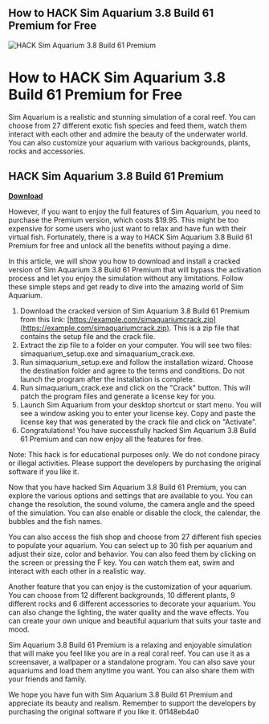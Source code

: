 ## How to HACK Sim Aquarium 3.8 Build 61 Premium for Free

 
![HACK Sim Aquarium 3.8 Build 61 Premium](https://encrypted-tbn0.gstatic.com/images?q=tbn:ANd9GcQoZ3CUf7EVlF97jVDMNwlGeOHXsfjtBnoEar2S_LcCSBIPaIR5AKR_hw)

 
# How to HACK Sim Aquarium 3.8 Build 61 Premium for Free
 
Sim Aquarium is a realistic and stunning simulation of a coral reef. You can choose from 27 different exotic fish species and feed them, watch them interact with each other and admire the beauty of the underwater world. You can also customize your aquarium with various backgrounds, plants, rocks and accessories.
 
## HACK Sim Aquarium 3.8 Build 61 Premium


[**Download**](https://www.google.com/url?q=https%3A%2F%2Fcinurl.com%2F2tKFb7&sa=D&sntz=1&usg=AOvVaw32X03VwyDR6oy94K4aUwXT)

 
However, if you want to enjoy the full features of Sim Aquarium, you need to purchase the Premium version, which costs $19.95. This might be too expensive for some users who just want to relax and have fun with their virtual fish. Fortunately, there is a way to HACK Sim Aquarium 3.8 Build 61 Premium for free and unlock all the benefits without paying a dime.
 
In this article, we will show you how to download and install a cracked version of Sim Aquarium 3.8 Build 61 Premium that will bypass the activation process and let you enjoy the simulation without any limitations. Follow these simple steps and get ready to dive into the amazing world of Sim Aquarium.
 
1. Download the cracked version of Sim Aquarium 3.8 Build 61 Premium from this link: [https://example.com/simaquariumcrack.zip](https://example.com/simaquariumcrack.zip). This is a zip file that contains the setup file and the crack file.
2. Extract the zip file to a folder on your computer. You will see two files: simaquarium\_setup.exe and simaquarium\_crack.exe.
3. Run simaquarium\_setup.exe and follow the installation wizard. Choose the destination folder and agree to the terms and conditions. Do not launch the program after the installation is complete.
4. Run simaquarium\_crack.exe and click on the "Crack" button. This will patch the program files and generate a license key for you.
5. Launch Sim Aquarium from your desktop shortcut or start menu. You will see a window asking you to enter your license key. Copy and paste the license key that was generated by the crack file and click on "Activate".
6. Congratulations! You have successfully hacked Sim Aquarium 3.8 Build 61 Premium and can now enjoy all the features for free.

Note: This hack is for educational purposes only. We do not condone piracy or illegal activities. Please support the developers by purchasing the original software if you like it.
  
Now that you have hacked Sim Aquarium 3.8 Build 61 Premium, you can explore the various options and settings that are available to you. You can change the resolution, the sound volume, the camera angle and the speed of the simulation. You can also enable or disable the clock, the calendar, the bubbles and the fish names.
 
You can also access the fish shop and choose from 27 different fish species to populate your aquarium. You can select up to 30 fish per aquarium and adjust their size, color and behavior. You can also feed them by clicking on the screen or pressing the F key. You can watch them eat, swim and interact with each other in a realistic way.
 
Another feature that you can enjoy is the customization of your aquarium. You can choose from 12 different backgrounds, 10 different plants, 9 different rocks and 6 different accessories to decorate your aquarium. You can also change the lighting, the water quality and the wave effects. You can create your own unique and beautiful aquarium that suits your taste and mood.
 
Sim Aquarium 3.8 Build 61 Premium is a relaxing and enjoyable simulation that will make you feel like you are in a real coral reef. You can use it as a screensaver, a wallpaper or a standalone program. You can also save your aquariums and load them anytime you want. You can also share them with your friends and family.
 
We hope you have fun with Sim Aquarium 3.8 Build 61 Premium and appreciate its beauty and realism. Remember to support the developers by purchasing the original software if you like it.
 0f148eb4a0
